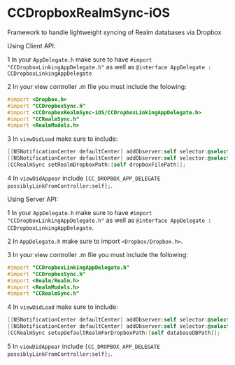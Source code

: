 CCDropboxRealmSync-iOS
======================

Framework to handle lightweight syncing of Realm databases via Dropbox


Using Client API:

1 In your `AppDelegate.h` make sure to have `#import "CCDropboxLinkingAppDelegate.h"` as well as `@interface AppDelegate : CCDropboxLinkingAppDelegate`

2 In your view controller .m file you must include the folowing:
```objectivec
#import <Dropbox.h>
#import "CCDropboxSync.h"
#import <CCDropboxRealmSync-iOS/CCDropboxLinkingAppDelegate.h>
#import "CCRealmSync.h"
#import <RealmModels.h>
```
3 In `viewDidLoad` make sure to include:
```objectivec
[[NSNotificationCenter defaultCenter] addObserver:self selector:@selector(databaseUpdated:) name:CC_NEW_REALM_NOTIFICATION object:nil]; // Sign up for notifications for the Realm Database
[[NSNotificationCenter defaultCenter] addObserver:self selector:@selector(putDataInTableViewFromRealm) name:CC_DROPBOX_LINK_NOTIFICATION object:nil];
[CCRealmSync setRealmDropboxPath:[self dropboxFilePath]];
```

4 In `viewDidAppear` include `[CC_DROPBOX_APP_DELEGATE possiblyLinkFromController:self];`.

Using Server API:

1 In your `AppDelegate.h` make sure to have `#import "CCDropboxLinkingAppDelegate.h"` as well as `@interface AppDelegate : CCDropboxLinkingAppDelegate`.

2 In `AppDelegate.h` make sure to import `<Dropbox/Dropbox.h>`.

3 In your view controller .m file you must include the following:
```objectivec
#import "CCDropboxLinkingAppDelegate.h"
#import "CCDropboxSync.h"
#import <Realm/Realm.h>
#import <RealmModels.h>
#import "CCRealmSync.h"
```

4 In `viewDidLoad` make sure to include:
```objectivec
[[NSNotificationCenter defaultCenter] addObserver:self selector:@selector(dropboxLinked:) name:CC_DROPBOX_LINK_NOTIFICATION object:nil];
[[NSNotificationCenter defaultCenter] addObserver:self selector:@selector(startDatabaseOperations) name:CC_REALM_SETUP_NOTIFICATION object:nil];
[CCRealmSync setupDefaultRealmForDropboxPath:[self databaseDBPath]];
```

5 In `viewDidAppear` include `[CC_DROPBOX_APP_DELEGATE possiblyLinkFromController:self];`.

